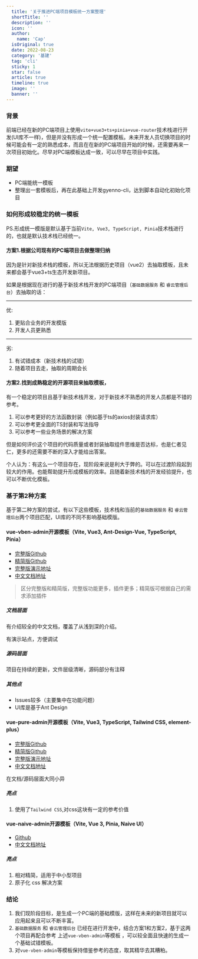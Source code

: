 ```yaml
---
  title: '关于推进PC端项目模板统一方案整理'
  shortTitle: ''
  description: ''
  icon: ''
  author:
    name: 'Cap'
  isOriginal: true
  date: 2022-08-23
  category: '基建'
  tag: 'cli'
  sticky: 1
  star: false
  article: true
  timeline: true
  image: ''
  banner: ''
---
```


  ### 背景

前端已经在新的PC端项目上使用`vite+vue3+ts+pinia+vue-router`技术栈进行开发(UI库不一样)，但是并没有形成一个统一配置模板。未来开发人员切换项目的时候可能会有一定的熟悉成本，而且在在新的PC端项目开始的时候，还需要再来一次项目初始化。尽早对PC端模板达成一致，可以尽早在项目中实践。

### 期望

- PC端能统一模板
- 整理出一套模板后，再在此基础上开发gyenno-cli，达到脚本自动化初始化项目

### 如何形成较稳定的统一模板

PS.形成统一模版是默认基于当前`Vite, Vue3, TypeScript, Pinia`技术栈进行的，也就是默认技术栈已经统一。

#### 方案1.根据公司现有的PC端项目去做整理归纳

因为是针对新技术栈的模板，所以无法根据历史项目（vue2）去抽取模板，且未来都会基于vue3+ts生态开发新项目。

如果是根据现在进行的基于新技术栈开发的PC端项目（`基础数据服务` 和 `睿云管理后台`）去抽取的话：

---

优:

1. 更贴合业务的开发模版
2. 开发人员更熟悉

---

劣:

1. 有试错成本（新技术栈的试错）
2. 随着项目去走，抽取的周期会长

#### 方案2.找到成熟稳定的开源项目来抽取模板，

有一个稳定的项目且基于新技术栈开发，对于新技术不熟悉的开发人员都是不错的参考。

1. 可以参考更好的方法函数封装（例如基于ts的axios封装请求库）
2. 可以参考更全面的TS封装和写法指导
3. 可以参考一些业务场景的解决方案

但是如何评价这个项目的代码质量或者封装抽取组件思维是否达标，也是仁者见仁，更多的还需要不断的深入才能给出答案。

个人认为：有这么一个项目存在，现阶段来说是利大于弊的。可以在过渡阶段起到较大的作用。也能帮助提升形成模板的效率。且随着新技术栈的开发经验提升，也可以不断优化模板。

### 基于第2种方案

基于第二种方案的尝试，有以下这些模板，技术栈和当前的`基础数据服务` 和 `睿云管理后台`两个项目匹配，UI库的不同不影响基础模版。

#### vue-vben-admin开源模板（Vite, Vue3, Ant-Design-Vue, TypeScript, Pinia）

- [完整版Github](https://github.com/vbenjs/vue-vben-admin.git)
- [精简版Github](https://github.com/vbenjs/vben-admin-thin-next)
- [完整版演示地址](https://vvbin.cn/next/#/login?redirect=/dashboard)
- [中文文档地址](https://vvbin.cn/doc-next/)

> 区分完整版和精简版，完整版功能更多，插件更多；精简版可根据自己的需求添加插件


##### 文档层面

有介绍较全的中文文档，覆盖了从浅到深的介绍。

有演示站点，方便调试

##### 源码层面

项目在持续的更新，文件层级清晰，源码部分有注释

##### 其他点

- Issues较多（主要集中在功能问题）
- UI库是基于Ant Design

#### vue-pure-admin开源模板（Vite, Vue3, TypeScript, Tailwind CSS, element-plus）

- [完整版Github](https://github.com/xiaoxian521/vue-pure-admin)
- [精简版Github](https://github.com/xiaoxian521/pure-admin-thin)
- [完整版演示地址](https://vue-pure-admin.vercel.app/#/login)
- [中文文档地址](https://pure-admin-doc.vercel.app/)

在文档/源码层面大同小异

##### 亮点

1. 使用了`Tailwind CSS`,对css这块有一定的参考价值

#### vue-naive-admin开源模板（Vite, Vue 3, Pinia, Naive UI）

- [Github](https://github.com/zclzone/vue-naive-admin)
- [中文文档地址](https://zclzone.github.io/vue-naive-admin-docs/)

##### 亮点

1. 相对精简，适用于中小型项目
2. 原子化 css 解决方案

### 结论

1. 我们现阶段目标，是生成一个PC端的基础模版，这样在未来的新项目就可以应用起来且可以不断丰富。
2. `基础数据服务` 和 `睿云管理后台` 已经在进行开发中，结合方案1和方案2，基于这两个项目再配合参考 上述`vue-vben-admin`等模板 ，可以较全面且快速的生成一个基础试错模板。
3. 对`vue-vben-admin`等模板保持借鉴参考的态度，取其精华去其糟粕。
